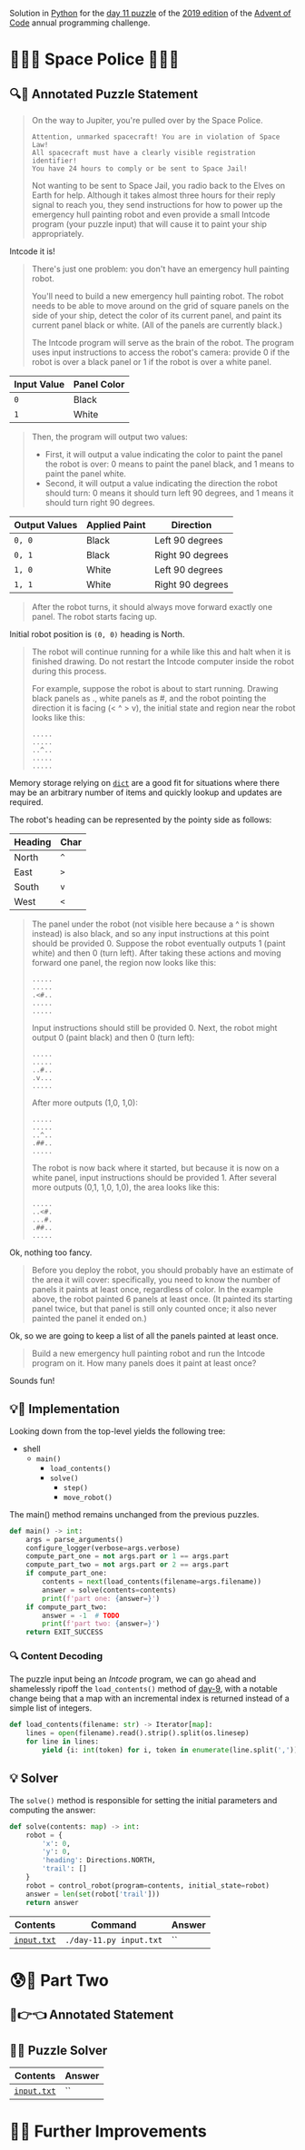 Solution in [Python][py] for the [day 11 puzzle][aoc-2019-11] of the [2019 edition][aoc-2019] of the [Advent of Code][aoc] annual programming challenge.

# 🎄🌟🌟 Space Police 🎄🌟🌟

## 🔍📖 Annotated Puzzle Statement

> On the way to Jupiter, you're pulled over by the Space Police.
> 
> ```
> Attention, unmarked spacecraft! You are in violation of Space Law! 
> All spacecraft must have a clearly visible registration identifier! 
> You have 24 hours to comply or be sent to Space Jail!
> ```
> 
> Not wanting to be sent to Space Jail, you radio back to the Elves on Earth for help. Although it takes almost three hours for their reply signal to reach you, they send instructions for how to power up the emergency hull painting robot and even provide a small Intcode program (your puzzle input) that will cause it to paint your ship appropriately.

Intcode it is! 

> There's just one problem: you don't have an emergency hull painting robot.
> 
> You'll need to build a new emergency hull painting robot. The robot needs to be able to move around on the grid of square panels on the side of your ship, detect the color of its current panel, and paint its current panel black or white. (All of the panels are currently black.)
> 
> The Intcode program will serve as the brain of the robot. The program uses input instructions to access the robot's camera: provide 0 if the robot is over a black panel or 1 if the robot is over a white panel.

Input Value | Panel Color
--- | ---
`0` | Black
`1` | White

> Then, the program will output two values:
> 
> * First, it will output a value indicating the color to paint the panel the robot is over: 0 means to paint the panel black, and 1 means to paint the panel white. 
> * Second, it will output a value indicating the direction the robot should turn: 0 means it should turn left 90 degrees, and 1 means it should turn right 90 degrees.

Output Values | Applied Paint | Direction
--- | --- | ---
`0, 0` | Black | Left 90 degrees
`0, 1` | Black | Right 90 degrees
`1, 0` | White | Left 90 degrees
`1, 1` | White | Right 90 degrees

> After the robot turns, it should always move forward exactly one panel. The robot starts facing up.

Initial robot position is `(0, 0)` heading is North.

> The robot will continue running for a while like this and halt when it is finished drawing. Do not restart the Intcode computer inside the robot during this process.
> 
> For example, suppose the robot is about to start running. Drawing black panels as ., white panels as #, and the robot pointing the direction it is facing (< ^ > v), the initial state and region near the robot looks like this:
> 
> ```
> .....
> .....
> ..^..
> .....
> .....
> ```

Memory storage relying on [`dict`][py-dict] are a good fit for situations where there may be an arbitrary number of items and quickly lookup and updates are required.

The robot's heading can be represented by the pointy side as follows:

Heading | Char
--- | ---
North | `^`
East | `>`
South | `v`
West | `<`

> The panel under the robot (not visible here because a ^ is shown instead) is also black, and so any input instructions at this point should be provided 0. Suppose the robot eventually outputs 1 (paint white) and then 0 (turn left). After taking these actions and moving forward one panel, the region now looks like this:
> 
> ```
> .....
> .....
> .<#..
> .....
> .....
> ```
> 
> Input instructions should still be provided 0. Next, the robot might output 0 (paint black) and then 0 (turn left):
> 
> ```
> .....
> .....
> ..#..
> .v...
> .....
> ```
> 
> After more outputs (1,0, 1,0):
> 
> ```
> .....
> .....
> ..^..
> .##..
> .....
> ```
> 
> The robot is now back where it started, but because it is now on a white panel, input instructions should be provided 1. After several more outputs (0,1, 1,0, 1,0), the area looks like this:
> 
> ```
> .....
> ..<#.
> ...#.
> .##..
> .....
> ```

Ok, nothing too fancy.

> Before you deploy the robot, you should probably have an estimate of the area it will cover: specifically, you need to know the number of panels it paints at least once, regardless of color. In the example above, the robot painted 6 panels at least once. (It painted its starting panel twice, but that panel is still only counted once; it also never painted the panel it ended on.)

Ok, so we are going to keep a list of all the panels painted at least once.

> Build a new emergency hull painting robot and run the Intcode program on it. How many panels does it paint at least once?

Sounds fun!

## 💡🙋 Implementation

Looking down from the top-level yields the following tree:

* shell
  * `main()`
    * `load_contents()`
    * `solve()`
      * `step()`
      * `move_robot()`

The main() method remains unchanged from the previous puzzles.

```python
def main() -> int:
    args = parse_arguments()
    configure_logger(verbose=args.verbose)
    compute_part_one = not args.part or 1 == args.part
    compute_part_two = not args.part or 2 == args.part
    if compute_part_one:
        contents = next(load_contents(filename=args.filename))
        answer = solve(contents=contents)
        print(f'part one: {answer=}')
    if compute_part_two:
        answer = -1  # TODO
        print(f'part two: {answer=}')
    return EXIT_SUCCESS
```

### 🔍 Content Decoding

The puzzle input being an *Intcode* program, we can go ahead and shamelessly ripoff the `load_contents()` method of [day-9](/2019/day-9/), with a notable change being that a map with an incremental index is returned instead of a simple list of integers.

```python
def load_contents(filename: str) -> Iterator[map]:
    lines = open(filename).read().strip().split(os.linesep)
    for line in lines:
        yield {i: int(token) for i, token in enumerate(line.split(','))}
```

## 💡 Solver

The `solve()` method is responsible for setting the initial parameters and computing the answer:

```python
def solve(contents: map) -> int:
    robot = {
        'x': 0,
        'y': 0,
        'heading': Directions.NORTH,
        'trail': []
    }
    robot = control_robot(program=contents, initial_state=robot)
    answer = len(set(robot['trail']))
    return answer
```

Contents | Command | Answer
--- | --- | ---
[`input.txt`](./input.txt) | `./day-11.py input.txt` | ``

# 😰🙅 Part Two

## 🥺👉👈 Annotated Statement


## 🤔🤯 Puzzle Solver


Contents | Answer
--- | ---
[`input.txt`](./input.txt) | ``

# 🚀✨ Further Improvements

[aoc]: https://adventofcode.com/
[aoc-2019]: https://adventofcode.com/2019/
[aoc-intro]: https://adventofcode.com/2019/about
[aoc-2019-11]: https://adventofcode.com/2019/day/11

[json]: https://www.json.org/json-en.html

[py]: https://docs.python.org/3/
[py-argparse]: https://docs.python.org/3/library/argparse.html
[py-cmath]: https://docs.python.org/3/library/cmath.html
[py-copy]: https://docs.python.org/3/library/copy.html
[py-counter]: https://docs.python.org/3/library/collections.html#collections.Counter
[py-decimal]: https://docs.python.org/3/library/decimal.html
[py-dict]: https://docs.python.org/3/tutorial/datastructures.html#dictionaries
[py-exit]: https://docs.python.org/3/library/sys.html?highlight=sys%20exit#sys.exit
[py-fractions]: https://docs.python.org/3/library/fractions.html
[py-generator]: https://docs.python.org/3/library/stdtypes.html#generator-types
[py-json-load]: https://docs.python.org/3/library/json.html#json.load
[py-iterator]: https://docs.python.org/3/reference/expressions.html#yield-expressions
[py-itertools]: https://docs.python.org/3/library/itertools.html
[py-itertools-permutations]: https://docs.python.org/3/library/itertools.html#itertools.permutations
[py-list]: https://docs.python.org/3/library/stdtypes.html#list
[py-main]: https://docs.python.org/3/library/__main__.html
[py-math]: https://docs.python.org/3/library/math.html
[py-math-comb]: https://docs.python.org/3/library/math.html#math.comb
[py-map]: https://docs.python.org/3/library/functions.html#map
[py-name]: https://docs.python.org/3/library/stdtypes.html#definition.__name__
[py-open]: https://docs.python.org/3/library/functions.html#open
[py-linesep]: https://docs.python.org/3/library/os.html#os.linesep
[py-read]: https://docs.python.org/3/library/io.html#io.TextIOBase.read
[py-return]: https://docs.python.org/3/reference/simple_stmts.html#the-return-statement
[py-set]: https://docs.python.org/3/library/stdtypes.html#set
[py-sn]: https://docs.python.org/3/library/types.html#types.SimpleNamespace
[py-split]: https://docs.python.org/3/library/stdtypes.html?highlight=strip#str.split
[py-string]: https://docs.python.org/3/library/stdtypes.html#textseq
[py-strip]: https://docs.python.org/3/library/stdtypes.html?highlight=strip#str.strip
[py-sum]: https://docs.python.org/3/library/functions.html#sum
[py-tuple]: https://docs.python.org/3/library/stdtypes.html#tuple
[py-zip]: https://docs.python.org/3/library/functions.html#zip

[w-cartesian]: https://en.wikipedia.org/wiki/Polar_coordinate_system
[w-polar]: https://en.wikipedia.org/wiki/Polar_coordinate_system
